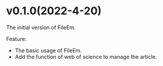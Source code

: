 v0.1.0(2022-4-20)
======================
The initial version of FileEm.

Feature:

* The basic usage of FileEm.
* Add the function of web of science to manage the article.
